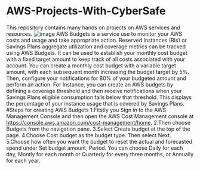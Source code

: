 # AWS-Projects-With-CyberSafe
This repository contains many hands on projects on AWS services and resources.
![image](https://user-images.githubusercontent.com/112861600/191002250-a7a8d772-edc1-4209-9f66-db7aeeed9b65.png)
AWS Budgets is a service use to monitor your AWS costs and usage and take appropriate action.
Reserved Instances (RIs) or Savings Plans aggregate utilization and coverage metrics can be tracked using AWS Budgets. It can be used to establish your monthly cost budget with a fixed target amount to keep track of all costs associated with your account. 
You can create a monthly cost budget with a variable target amount, with each subsequent month increasing the budget target by 5%. Then, configure your notifications for 80% of your budgeted amount and perform an action.
For Instance, you can create an AWS budgets by defining a coverage threshold and then receive notifications when your Savings Plans eligible consumption falls below that threshold. This displays the percentage of your instance usage that is covered by Savings Plans.
#Steps for creating AWS Budgets
1.Fitstly you Sign in to the AWS Management Console and then open the AWS Cost Management console at https://console.aws.amazon.com/cost-management/home.
2.Then choose Budgets from the navigation pane.
3.Select Create budget at the top of the page.
4.Choose Cost budget as the budget type. Then select Next.
5.Choose how often you want the budget to reset the actual and forecasted spend under Set budget amount, Period. You can choose Daily for each day, Montly for each month or  Quarterly for every three months, or Annually for each year.
